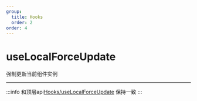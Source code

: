 ```yaml
---
group:
  title: Hooks
  order: 2
order: 4
---
```


# useLocalForceUpdate

强制更新当前组件实例

___
:::info
和顶层api[Hooks/useLocalForceUpdate](/api/hooks/use-local-force-update) 保持一致
:::
